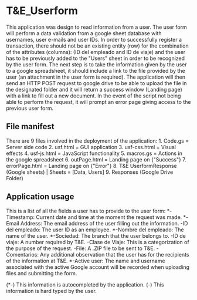 # T&E_Userform
This application was design to read information from a user. The user form will perform a data validation from a google sheet database with usernames, user e-mails and user IDs. In order to successfully register a transaction, there should not be an existing entity (row) for the combination of the attributes (columns): (ID del empleado and ID de viaje) and the user has to be previously added to the "Users" sheet in order to be recognized by the user form. The next step is to take the information given by the user to a google spreadsheet, it should include a link to the file provided by the user (an attachment in the user form is required). The application will then send an HTTP POST request to google drive to be able to upload the file in the designated folder and it will return a success window (Landing page) with a link to fill out a new document. In the event of the script not being able to perform the request, it will prompt an error page giving access to the previous user form.

## File manifest
There are 9 files involved in the deployment of the application:
	1. Code.gs = Server side code
	2. usf.html = GUI application
	3. usf-css.html = Visual effects
	4. usf-js.html =  JavaScript functionality
	5. macros.gs = Actions in the google spreadsheet
	6. outPage.html = Landing page on {"Success"}
	7. errorPage.html = Landing page on {"Error"}
	8. T&E UserformResponse (Google sheets) | Sheets = [Data, Users]
	9. Responses (Google Drive Folder)

## Application usage
This is a list of all the fields a user has to provide to the user form:
	*-Timestamp: Current date and time at the moment the request was made.
	*-Email Address: The email address of the user filling out the information.
	-ID del empleado: The user ID as an employee.
	*-Nombre del empleado: The name of the user.
	*-Sociedad: The branch that the user belongs to.
	-ID de viaje: A number required by T&E.
	-Clase de Viaje: This is a categorization of the purpose of the request.
	-File: A .ZIP file to be sent to T&E.
	-Comentarios: Any additional observation that the user has for the recipients of the information at T&E.
	*-Active user: The name and username associated with the active Google account will be recorded when uploading files and submitting the form.

(*-) This information is autocompleted by the application.
(-) This information is hard typed by the user.
